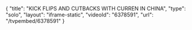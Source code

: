 {
    "title": "KICK FLIPS AND CUTBACKS WITH CURREN IN CHINA",
    "type": "solo",
    "layout": "iframe-static",
    "videoId": "6378591",
    "url": "\/tvpembed\/6378591"
}